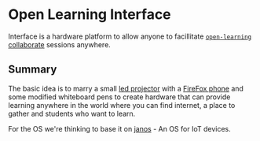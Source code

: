 # Open Learning Interface

Interface is a hardware platform to allow anyone to facillitate [`open-learning` collaborate](http://open-learning.org/collaborate/) sessions anywhere.

## Summary

The basic idea is to marry a small [led projector](http://lmgtfy.com/?q=led+projector) with a [FireFox phone](https://www.mozilla.org/en-US/firefox/os/devices/) and some modified whiteboard pens to create hardware that can provide learning anywhere in the world where you can find internet, a place to gather and students who want to learn.

For the OS we're thinking to base it on [janos](https://github.com/jan-os/janos) - An OS for IoT devices.
